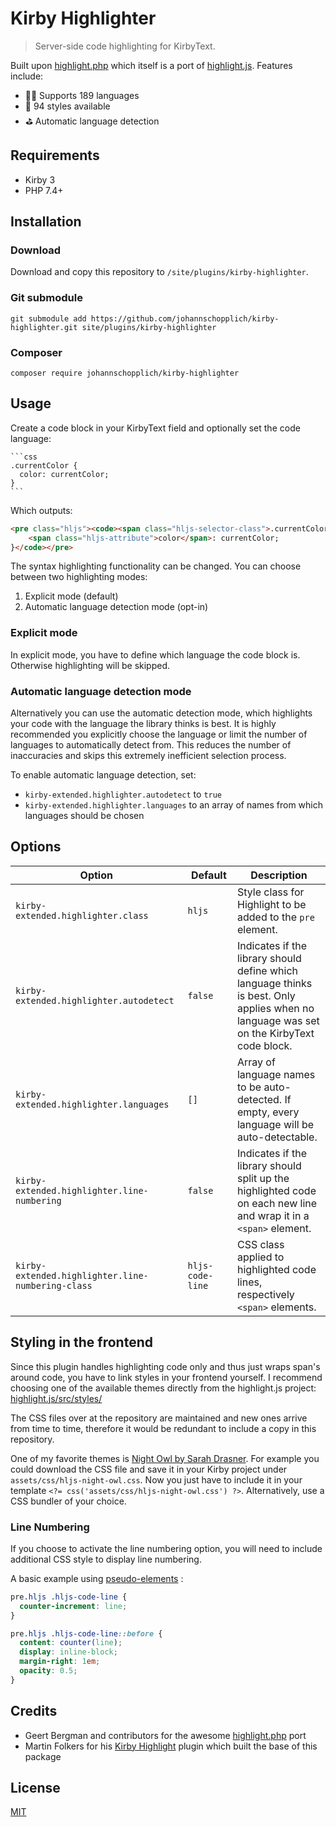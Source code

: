 # Kirby Highlighter

> Server-side code highlighting for KirbyText.

Built upon [highlight.php](http://www.highlightjs.org) which itself is a port of [highlight.js](http://www.highlightjs.org). Features include:
- 🏳️‍🌈 Supports 189 languages
- 💫 94 styles available
- ⛳️ Automatic language detection

## Requirements

- Kirby 3
- PHP 7.4+

## Installation

### Download

Download and copy this repository to `/site/plugins/kirby-highlighter`.

### Git submodule

```
git submodule add https://github.com/johannschopplich/kirby-highlighter.git site/plugins/kirby-highlighter
```

### Composer

```
composer require johannschopplich/kirby-highlighter
```

## Usage

Create a code block in your KirbyText field and optionally set the code language:

<pre lang="no-highlight"><code>```css
.currentColor {
  color: currentColor;
}
```
</code></pre>

Which outputs:

```html
<pre class="hljs"><code><span class="hljs-selector-class">.currentColor</span> {
    <span class="hljs-attribute">color</span>: currentColor;
}</code></pre>
```

The syntax highlighting functionality can be changed. You can choose between two highlighting modes:
1. Explicit mode (default)
2. Automatic language detection mode (opt-in)

### Explicit mode

In explicit mode, you have to define which language the code block is. Otherwise highlighting will be skipped.

### Automatic language detection mode

Alternatively you can use the automatic detection mode, which highlights your code with the language the library thinks is best. It is highly recommended you explicitly choose the language or limit the number of languages to automatically detect from. This reduces the number of inaccuracies and skips this extremely inefficient selection process.

To enable automatic language detection, set:
- `kirby-extended.highlighter.autodetect` to `true`
- `kirby-extended.highlighter.languages` to an array of names from which languages should be chosen

## Options

| Option | Default | Description |
| --- | --- | --- |
| `kirby-extended.highlighter.class` | `hljs` | Style class for Highlight to be added to the `pre` element. |
| `kirby-extended.highlighter.autodetect` | `false` | Indicates if the library should define which language thinks is best. Only applies when no language was set on the KirbyText code block. |
| `kirby-extended.highlighter.languages` | `[]` | Array of language names to be auto-detected. If empty, every language will be auto-detectable. |
| `kirby-extended.highlighter.line-numbering` | `false` | Indicates if the library should split up the highlighted code on each new line and wrap it in a `<span>` element. |
| `kirby-extended.highlighter.line-numbering-class` | `hljs-code-line` | CSS class applied to highlighted code lines, respectively `<span>` elements. |

## Styling in the frontend

Since this plugin handles highlighting code only and thus just wraps span's around code, you have to link styles in your frontend yourself. I recommend choosing one of the available themes directly from the highlight.js project: [highlight.js/src/styles/](https://github.com/highlightjs/highlight.js/tree/master/src/styles)

The CSS files over at the repository are maintained and new ones arrive from time to time, therefore it would be redundant to include a copy in this repository.

One of my favorite themes is [Night Owl by Sarah Drasner](https://github.com/highlightjs/highlight.js/blob/master/src/styles/night-owl.css).
For example you could download the CSS file and save it in your Kirby project under `assets/css/hljs-night-owl.css`. Now you just have to include it in your template `<?= css('assets/css/hljs-night-owl.css') ?>`. Alternatively, use a CSS bundler of your choice.

### Line Numbering

If you choose to activate the line numbering option, you will need to include additional CSS style to display line numbering.

A basic example using [pseudo-elements](https://developer.mozilla.org/en-US/docs/Web/CSS/Pseudo-elements) :
```css
pre.hljs .hljs-code-line {
  counter-increment: line;
}

pre.hljs .hljs-code-line::before {
  content: counter(line);
  display: inline-block;
  margin-right: 1em;
  opacity: 0.5;
}
```

## Credits

- Geert Bergman and contributors for the awesome [highlight.php](https://github.com/scrivo/highlight.php) port
- Martin Folkers for his [Kirby Highlight](https://github.com/S1SYPHOS/kirby3-highlight) plugin which built the base of this package

## License

[MIT](https://opensource.org/licenses/MIT)

